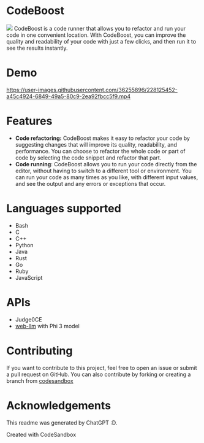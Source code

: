 # CodeBoost
<img src="https://raw.githubusercontent.com/abhirampai/CodeBoost/main/public/favicon.ico">
CodeBoost is a code runner that allows you to refactor and run your code in one convenient location. With CodeBoost, you can improve the quality and readability of your code with just a few clicks, and then run it to see the results instantly.

# Demo

https://user-images.githubusercontent.com/36255896/228125452-a45c4924-6849-49a5-80c9-2ea92fbcc5f9.mp4

# Features
- <b>Code refactoring:</b> CodeBoost makes it easy to refactor your code by suggesting changes that will improve its quality, readability, and performance. You can choose to refactor the whole code or part of code by selecting the code snippet and refactor that part.
- <b>Code running</b>: CodeBoost allows you to run your code directly from the editor, without having to switch to a different tool or environment. You can run your code as many times as you like, with different input values, and see the output and any errors or exceptions that occur.

# Languages supported
- Bash
- C
- C++
- Python
- Java
- Rust
- Go
- Ruby
- JavaScript

# APIs
- Judge0CE
- [web-llm](https://github.com/mlc-ai/web-llm) with Phi 3 model

# Contributing
If you want to contribute to this project, feel free to open an issue or submit a pull request on GitHub.
You can also contribute by forking or creating a branch from [codesandbox](https://codesandbox.io/s/github/abhirampai/CodeBoost)

# Acknowledgements
This readme was generated by ChatGPT :D.

Created with CodeSandbox
